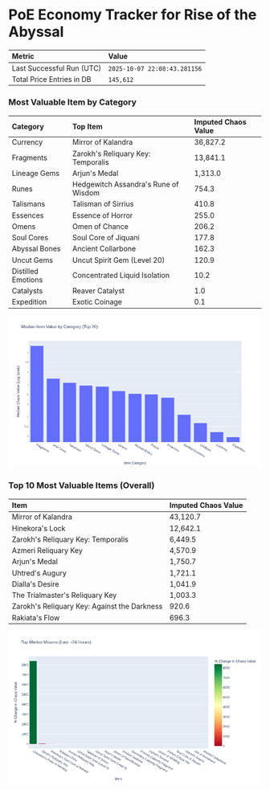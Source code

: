 # PoE Economy Tracker for Rise of the Abyssal

<!-- START_MAINTENANCE -->
| Metric | Value |
|:---|:---|
| Last Successful Run (UTC) | `2025-10-07 22:08:43.281156` |
| Total Price Entries in DB | `145,612` |

<!-- END_MAINTENANCE -->

<!-- START_DATAFRAME_DEBUG -->
<!-- END_DATAFRAME_DEBUG -->

<!-- START_CATEGORY_ANALYSIS -->
### Most Valuable Item by Category
| Category | Top Item | Imputed Chaos Value |
| :--- | :--- | :--- |
| Currency | Mirror of Kalandra | 36,827.2 |
| Fragments | Zarokh's Reliquary Key: Temporalis | 13,841.1 |
| Lineage Gems | Arjun's Medal | 1,313.0 |
| Runes | Hedgewitch Assandra's Rune of Wisdom | 754.3 |
| Talismans | Talisman of Sirrius | 410.8 |
| Essences | Essence of Horror | 255.0 |
| Omens | Omen of Chance | 206.2 |
| Soul Cores | Soul Core of Jiquani | 177.8 |
| Abyssal Bones | Ancient Collarbone | 162.3 |
| Uncut Gems | Uncut Spirit Gem (Level 20) | 120.9 |
| Distilled Emotions | Concentrated Liquid Isolation | 10.2 |
| Catalysts | Reaver Catalyst | 1.0 |
| Expedition | Exotic Coinage | 0.1 |


![Category Analysis Chart](charts/category_analysis.png)
<!-- END_ANALYSIS -->

<!-- START_ANALYSIS -->
### Top 10 Most Valuable Items (Overall)
| Item | Imputed Chaos Value |
| :--- | :--- |
| Mirror of Kalandra | 43,120.7 |
| Hinekora's Lock | 12,642.1 |
| Zarokh's Reliquary Key: Temporalis | 6,449.5 |
| Azmeri Reliquary Key | 4,570.9 |
| Arjun's Medal | 1,750.7 |
| Uhtred's Augury | 1,721.1 |
| Dialla's Desire | 1,041.9 |
| The Trialmaster's Reliquary Key | 1,003.3 |
| Zarokh's Reliquary Key: Against the Darkness | 920.6 |
| Rakiata's Flow | 696.3 |


![Market Movers Chart](charts/market_movers.png)
<!-- END_ANALYSIS -->
